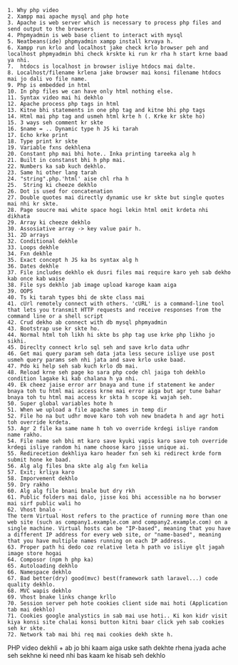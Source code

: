 	1. Why php video
	2. Xampp mai apache mysql and php hote
	3. Apache is web server which is necessary to process php files and send output to the browsers
	4. Phpmyadmin is web base client to interact with mysql
	5. Neatbeans(ide) phpmyadmin xampp install krvaya h.
	6. Xampp run krlo and localhost jake check krlo browser peh and localhost phpmyadmin bhi check krskte ki run kr rha h start krne baad ya nhi.
	7.  htdocs is localhost in browser isliye htdocs mai dalte.
	8. Localhost/filename krlena jake browser mai konsi filename htdocs mai jo dali vo file name.
	9. Php is embedded in html
	10. In php files we can have only html nothing else.
	11. Syntax video mai hi dekhlo
	12. Apache process php tags in html
	13. Kitne bhi statements in one php tag and kitne bhi php tags
	14. Html mai php tag and usmeh html krte h (. Krke kr skte ho)
	15. 3 ways seh comment kr skte
	16. $name = .. Dynamic type h JS ki tarah
	17. Echo krke print
	18. Type print kr skte
	19. Variable fxns dekhlena
	20. Constant php mai bhi hote.. Inka printing tareeka alg h
	21. Built in constanst bhi h php mai.
	22. Numbers ka sab kuch dekhlo.
	23. Same hi other lang tarah
	24. "string".php.'html' aise chl rha h
	25.  String ki cheeze dekhlo
	26. Dot is used for concatenation
	27. Double quotes mai directly dynamic use kr skte but single quotes mai nhi kr skte.
	28. Page soucre mai white space hogi lekin html omit krdeta nhi dikhata
	29. Array ki cheeze dekhlo
	30. Assosiative array -> key value pair h.
	31. 2D arrays
	32. Conditional dekhle
	33. Loops dekhle
	34. Fxn dekhle
	35. Exact concept h JS ka bs syntax alg h
	36. Dates dekhle
	37. File includes dekhlo ek dusri files mai require karo yeh sab dekho kab once kab waise
	38. File sys dekhlo jab image upload karoge kaam aiga
	39. OOPS
	40. Ts ki tarah types bhi de skte class mai
	41. cUrl remotely connect with others. 'cURL' is a command-line tool that lets you transmit HTTP requests and receive responses from the command line or a shell script
	42. Crud dekho ab connect with db mysql phpmyadmin
	43. Bootstrap use kr skte ho.
	44. Normal html toh likh hi skte bs php tag use krke php likho jo sikhi.
	45. Direclty connect krlo sql seh and save krlo data udhr
	46. Get mai query param seh data jata less secure isliye use post usmeh query params seh nhi jata and save krlo uske baad.
	47. Pdo ki help seh sab kuch krlo db mai.
	48. Reload krne seh page ko sara php code chl jaiga toh dekhlo condition lagake ki kab chalana h ya nhi.
	49. Ek cheez jaise error arr bnaya and tune if statement ke ander bnaya toh tu html mai access krne mai error aiga but agr tune bahar bnaya toh tu html mai access kr skta h scope ki wajah seh.
	50. Super global variables hote h
	51. When we upload a file apache sames in temp dir
	52. File ho na but udhr move karo toh voh new bnadeta h and agr hoti toh override krdeta.
	53. Agr 2 file ka same name h toh vo override krdegi isliye random name rakho.
	54. File name seh bhi mt karo save kyuki vapis karo save toh override krdegi isliye random hi name choose karo jisse unique ai.
	55. Redirecetion dekhliya karo header fxn seh ki redirect krde form submit hone ke baad.
	56. Alg alg files bna skte alg alg fxn kelia
	57. Exit; krliya karo
	58. Imporvement dekhlo
	59. Dry rakho
	60. Alg alg file bnani bnale but dry rkh
	61. Public folders mai dalo, jisse koi bhi accessible na ho borwser mai sirf public wali ho
	62. Vhost bnalo - 
	The term Virtual Host refers to the practice of running more than one web site (such as company1.example.com and company2.example.com) on a single machine. Virtual hosts can be "IP-based", meaning that you have a different IP address for every web site, or "name-based", meaning that you have multiple names running on each IP address. 
	63. Proper path hi dedo coz relative leta h path vo isliye glt jagah image store hogai
	64. Composor (npm h php ka) 
	65. Autoloading dekhlo
	66. Namespace dekhlo
	67. Bad better(dry) good(mvc) best(framework sath laravel...) code quality dekhlo.
	68. MVC wapis dekhlo
	69. Vhost bnake links change krllo
	70. Session server peh hote cookies client side mai hoti (Application tab mai dekhlo)
	71. Cookies google analystics in sab mai use hoti.. Ki kon kidr visit kiya konsi site chalai konsi button kitni baar click yeh sab cookies seh kr skte.
	72. Network tab mai bhi req mai cookies dekh skte h.
	



PHP video dekhli + ab jo bhi kaam aiga uske sath dekhte rhena jyada ache seh sekhne ki need nhi bas kaam ke hisab seh dekhlo
